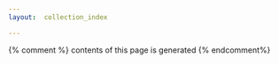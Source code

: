 ```yaml
---
layout:  collection_index

---
```


{% comment %}
contents of this page is generated
{% endcomment%}





